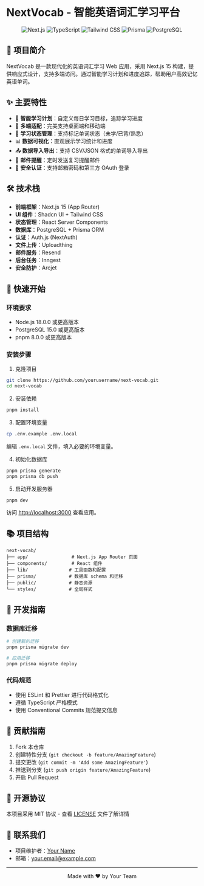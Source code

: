 # NextVocab - 智能英语词汇学习平台

<div align="center">

![Next.js](https://img.shields.io/badge/Next.js-15.0.0-black)
![TypeScript](https://img.shields.io/badge/TypeScript-5.0.0-blue)
![Tailwind CSS](https://img.shields.io/badge/Tailwind_CSS-3.0.0-38B2AC)
![Prisma](https://img.shields.io/badge/Prisma-5.0.0-2D3748)
![PostgreSQL](https://img.shields.io/badge/PostgreSQL-15.0.0-336791)

</div>

## 📖 项目简介

NextVocab 是一款现代化的英语词汇学习 Web 应用，采用 Next.js 15 构建，提供响应式设计，支持多端访问。通过智能学习计划和进度追踪，帮助用户高效记忆英语单词。

## ✨ 主要特性

- 🎯 **智能学习计划**：自定义每日学习目标，追踪学习进度
- 📱 **多端适配**：完美支持桌面端和移动端
- 🔄 **学习状态管理**：支持标记单词状态（未学/已背/熟悉）
- 📊 **数据可视化**：直观展示学习统计和进度
- 📤 **数据导入导出**：支持 CSV/JSON 格式的单词导入导出
- 📧 **邮件提醒**：定时发送复习提醒邮件
- 🔐 **安全认证**：支持邮箱密码和第三方 OAuth 登录

## 🛠️ 技术栈

- **前端框架**：Next.js 15 (App Router)
- **UI 组件**：Shadcn UI + Tailwind CSS
- **状态管理**：React Server Components
- **数据库**：PostgreSQL + Prisma ORM
- **认证**：Auth.js (NextAuth)
- **文件上传**：Uploadthing
- **邮件服务**：Resend
- **后台任务**：Inngest
- **安全防护**：Arcjet

## 🚀 快速开始

### 环境要求

- Node.js 18.0.0 或更高版本
- PostgreSQL 15.0 或更高版本
- pnpm 8.0.0 或更高版本

### 安装步骤

1. 克隆项目
```bash
git clone https://github.com/yourusername/next-vocab.git
cd next-vocab
```

2. 安装依赖
```bash
pnpm install
```

3. 配置环境变量
```bash
cp .env.example .env.local
```
编辑 `.env.local` 文件，填入必要的环境变量。

4. 初始化数据库
```bash
pnpm prisma generate
pnpm prisma db push
```

5. 启动开发服务器
```bash
pnpm dev
```

访问 [http://localhost:3000](http://localhost:3000) 查看应用。

## 📚 项目结构

```
next-vocab/
├── app/                # Next.js App Router 页面
├── components/         # React 组件
├── lib/               # 工具函数和配置
├── prisma/            # 数据库 schema 和迁移
├── public/            # 静态资源
└── styles/            # 全局样式
```

## 🔧 开发指南

### 数据库迁移

```bash
# 创建新的迁移
pnpm prisma migrate dev

# 应用迁移
pnpm prisma migrate deploy
```

### 代码规范

- 使用 ESLint 和 Prettier 进行代码格式化
- 遵循 TypeScript 严格模式
- 使用 Conventional Commits 规范提交信息

## 📝 贡献指南

1. Fork 本仓库
2. 创建特性分支 (`git checkout -b feature/AmazingFeature`)
3. 提交更改 (`git commit -m 'Add some AmazingFeature'`)
4. 推送到分支 (`git push origin feature/AmazingFeature`)
5. 开启 Pull Request

## 📄 开源协议

本项目采用 MIT 协议 - 查看 [LICENSE](LICENSE) 文件了解详情

## 🤝 联系我们

- 项目维护者：[Your Name](https://github.com/yourusername)
- 邮箱：your.email@example.com

---

<div align="center">
Made with ❤️ by Your Team
</div>
